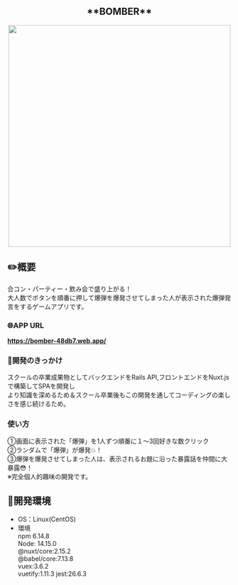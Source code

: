 
<h2 align="center">**BOMBER**</h2>
<p align="center">
  <img src="https://user-images.githubusercontent.com/71075728/119965462-44588500-bfe5-11eb-9a57-4cc4a5d61165.png" height="500px;" /></a>
</p>
 
 
## :pencil2:概要
合コン・パーティー・飲み会で盛り上がる！<br>
大人数でボタンを順番に押して爆弾を爆発させてしまった人が表示された爆弾発言をするゲームアプリです。

### :globe_with_meridians:APP URL
**https://bomber-48db7.web.app/** 

### :love_letter:開発のきっかけ
スクールの卒業成果物としてバックエンドをRails API,フロントエンドをNuxt.jsで構築してSPAを開発し<br>
より知識を深めるため＆スクール卒業後もこの開発を通してコーディングの楽しさを感じ続けるため。

### 使い方
①画面に表示された「爆弾」を1人ずつ順番に１〜3回好きな数クリック<br>
②ランダムで「爆弾」が爆発:boom:！<br>
③爆弾を爆発させてしまった人は、表示されるお題に沿った暴露話を仲間に大暴露:flushed:！<br>
※完全個人的趣味の開発です。


## :memo:開発環境
- OS：Linux(CentOS)  
- 環境  
npm 6.14.8  
Node: 14.15.0   
@nuxt/core:2.15.2  
@babel/core:7.13.8  
vuex:3.6.2  
vuetify:1.11.3
jest:26.6.3


